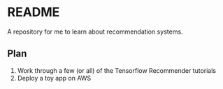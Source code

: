 # README

 A repository for me to learn about recommendation systems.

## Plan
1. Work through a few (or all) of the Tensorflow Recommender tutorials
2. Deploy a toy app on AWS
